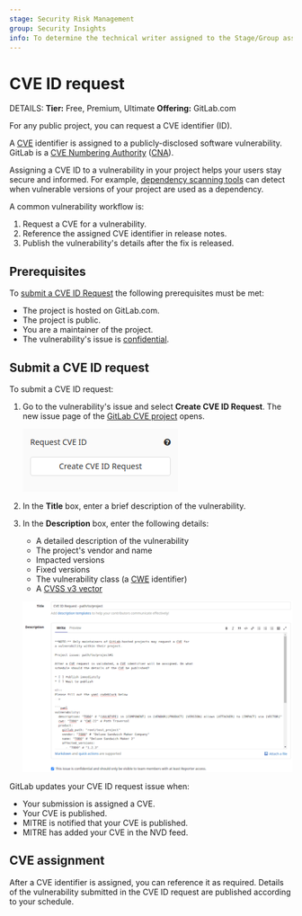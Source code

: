 ```yaml
---
stage: Security Risk Management
group: Security Insights
info: To determine the technical writer assigned to the Stage/Group associated with this page, see https://handbook.gitlab.com/handbook/product/ux/technical-writing/#assignments
---
```


# CVE ID request

DETAILS:
**Tier:** Free, Premium, Ultimate
**Offering:** GitLab.com

For any public project, you can request a CVE identifier (ID).

A [CVE](https://cve.mitre.org/index.html) identifier is assigned to a publicly-disclosed software
vulnerability. GitLab is a [CVE Numbering Authority](https://about.gitlab.com/security/cve/)
([CNA](https://cve.mitre.org/cve/cna.html)).

Assigning a CVE ID to a vulnerability in your project helps your users stay secure and informed. For
example, [dependency scanning tools](../application_security/dependency_scanning/index.md) can
detect when vulnerable versions of your project are used as a dependency.

A common vulnerability workflow is:

1. Request a CVE for a vulnerability.
1. Reference the assigned CVE identifier in release notes.
1. Publish the vulnerability's details after the fix is released.

## Prerequisites

To [submit a CVE ID Request](#submit-a-cve-id-request) the following prerequisites must be met:

- The project is hosted on GitLab.com.
- The project is public.
- You are a maintainer of the project.
- The vulnerability's issue is [confidential](../project/issues/confidential_issues.md).

## Submit a CVE ID request

To submit a CVE ID request:

1. Go to the vulnerability's issue and select **Create CVE ID Request**. The new issue page of
   the [GitLab CVE project](https://gitlab.com/gitlab-org/cves) opens.

   ![CVE ID request button](img/cve_id_request_button_v13_4.png)

1. In the **Title** box, enter a brief description of the vulnerability.

1. In the **Description** box, enter the following details:

   - A detailed description of the vulnerability
   - The project's vendor and name
   - Impacted versions
   - Fixed versions
   - The vulnerability class (a [CWE](https://cwe.mitre.org/data/index.html) identifier)
   - A [CVSS v3 vector](https://nvd.nist.gov/vuln-metrics/cvss/v3-calculator)

   ![New CVE ID request issue](img/new_cve_request_issue_v14_4.png)

GitLab updates your CVE ID request issue when:

- Your submission is assigned a CVE.
- Your CVE is published.
- MITRE is notified that your CVE is published.
- MITRE has added your CVE in the NVD feed.

## CVE assignment

After a CVE identifier is assigned, you can reference it as required. Details of the vulnerability
submitted in the CVE ID request are published according to your schedule.
